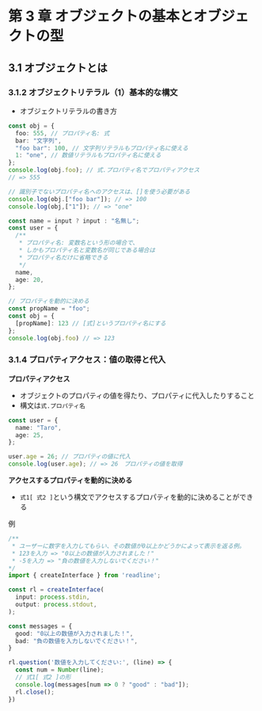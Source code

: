 # 第 3 章 オブジェクトの基本とオブジェクトの型

## 3.1 オブジェクトとは

### 3.1.2 オブジェクトリテラル（1）基本的な構文

- オブジェクトリテラルの書き方

```typescript
const obj = {
  foo: 555, // プロパティ名: 式
  bar: "文字列",
  "foo bar": 100, // 文字列リテラルもプロパティ名に使える
  1: "one", // 数値リテラルもプロパティ名に使える
};
console.log(obj.foo); // 式.プロパティ名でプロパティアクセス
// => 555

// 識別子でないプロパティ名へのアクセスは、[]を使う必要がある
console.log(obj.["foo bar"]); // => 100
console.log(obj,["1"]); // => "one"

const name = input ? input : "名無し";
const user = {
  /**
   * プロパティ名: 変数名という形の場合で、
   * しかもプロパティ名と変数名が同じである場合は
   * プロパティ名だけに省略できる
   */
  name,
  age: 20,
};

// プロパティを動的に決める
const propName = "foo";
const obj = {
  [propName]: 123 // [式]というプロパティ名にする
};
console.log(obj.foo) // => 123
```

### 3.1.4 プロパティアクセス：値の取得と代入

**プロパティアクセス**

- オブジェクトのプロパティの値を得たり、プロパティに代入したりすること
- 構文は`式.プロパティ名`

```typescript
const user = {
  name: "Taro",
  age: 25,
};

user.age = 26; // プロパティの値に代入
console.log(user.age); // => 26　プロパティの値を取得
```

**アクセスするプロパティを動的に決める**

- `式1[ 式2 ]`という構文でアクセスするプロパティを動的に決めることができる

例

```typescript
/**
 * ユーザーに数字を入力してもらい、その数値が0以上かどうかによって表示を返る例。
 * 123を入力 => "0以上の数値が入力されました！"
 * -5を入力 => "負の数値を入力しないでください！"
*/
import { createInterface } from 'readline';

const rl = createInterface(
  input: process.stdin,
  output: process.stdout,
);

const messages = {
  good: "0以上の数値が入力されました！",
  bad: "負の数値を入力しないでください！",
}

rl.question('数値を入力してください:', (line) => {
  const num = Number(line);
  // 式1[ 式2 ]の形
  console.log(messages[num => 0 ? "good" : "bad"]);
  rl.close();
})
```
